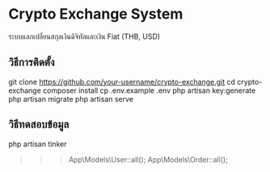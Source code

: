 # Crypto Exchange System

ระบบแลกเปลี่ยนสกุลเงินดิจิทัลและเงิน Fiat (THB, USD)

## วิธีการติดตั้ง

git clone https://github.com/your-username/crypto-exchange.git
cd crypto-exchange
composer install
cp .env.example .env
php artisan key:generate
php artisan migrate
php artisan serve

## วิธีทดสอบข้อมูล
php artisan tinker
>>> App\Models\User::all();
>>> App\Models\Order::all();
